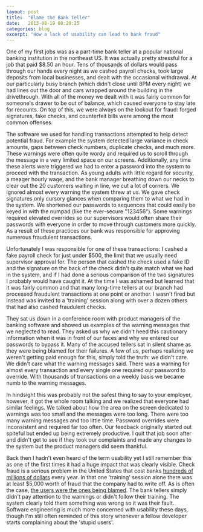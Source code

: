 ```yaml
---
layout: post
title:  "Blame the Bank Teller"
date:   2013-08-19 08:20:25
categories: blog
excerpt: "How a lack of usability can lead to bank fraud"
---
```


One of my first jobs was as a part-time bank teller at a popular national banking institution in the northeast US. It was actually pretty stressful for a job that paid $8.50 an hour. Tens of thousands of dollars would pass through our hands every night as we cashed payroll checks, took large deposits from local businesses, and dealt with the occasional withdrawal. At our particularly busy branch (which didn't close until 8PM every night) we had lines out the door and cars wrapped around the building in the drivethrough. With all of the money we dealt with it was fairly common for someone's drawer to be out of balance, which caused everyone to stay late for recounts. On top of this, we were always on the lookout for fraud: forged signatures, fake checks, and counterfeit bills were among the most common offenses. 

The software we used for handling transactions attempted to help detect potential fraud. For example the system detected large variance in check amounts, gaps between check numbers, duplicate checks, and much more. These warnings were often quite wordy and required us to scroll through the message in a very limited space on our screens. Additionally, any time these alerts were triggered we had to enter a password into the system to proceed with the transaction. As young adults with little regard for security, a meager hourly wage, and the bank manager breathing down our necks to clear out the 20 customers waiting in line, we cut a lot of corners. We ignored almost every warning the system threw at us. We gave check signatures only cursory glances when comparing them to what we had in the system. We shortened our passwords to sequences that could easily be keyed in with the numpad (like the ever-secure "123456"). Some warnings required elevated overrides so our supervisors would often share their passwords with everyone in order to move through customers more quickly. As a result of these practices our bank was responsible for approving numerous fraudulent transactions.

Unfortunately I was responsible for one of these transactions: I cashed a fake payroll check for just under $500, the limit that we usually need supervisor approval for. The person that cashed the check used a fake ID and the signature on the back of the check didn't quite match what we had in the system, and if I had done a serious comparison of the two signatures I probably would have caught it. At the time I was ashamed but learned that it was fairly common and that many long-time tellers at our branch had processed fraudulent transactions at one point or another. I wasn't fired but instead was invited to a 'training' session along with over a dozen others that had also cashed fraudulent checks.

They sat us down in a conference room with product managers of the banking software and showed us examples of the warning messages that we neglected to read. They asked us why we didn't heed this cautionary information when it was in front of our faces and why we entered our passwords to bypass it. Many of the accused tellers sat in silent shame as they were being blamed for their failures. A few of us, perhaps realizing we weren't getting paid enough for this, simply told the truth: we didn't care. We didn't care what the warning messages said. There was a warning for almost every transaction and every single one required our password to override. With thousands of transactions on a weekly basis we became numb to the warning messages.

In hindsight this was probably not the safest thing to say to your employer, however, it got the whole room talking and we realized that everyone had similar feelings. We talked about how the area on the screen dedicated to warnings was too small and the messages were too long. There were too many warning messages and too little time. Password overrides were inconsistent and required far too often. Our feedback originally started out spiteful but ended up being extremely productive. I quit that job soon after and didn't get to see if they took our complaints and made any changes to the system but the product managers did seem thankful.

Back then I hadn't even heard of the term usability yet I still remember this as one of the first times it had a huge impact that was clearly visible. Check fraud is a serious problem in the United States that cost banks [hundreds of millions of dollars](http://www.aba.com/Products/Surveys/Pages/2011DepositAccount.aspx) every year. In that one 'training' session alone there was at least $5,000 worth of fraud that the company had to write off. As is often the case, [the users were the ones being blamed](http://www.nngroup.com/articles/actionable-usability-findings/). The bank tellers simply didn't pay attention to the warnings or didn't follow their training. The system clearly told them something was wrong so it was their fault. Software engineering is much more concerned with usability these days, though I'm still often reminded of this story whenever a fellow developer starts complaining about the 'stupid users'.
